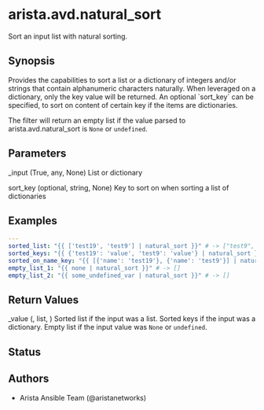 # arista.avd.natural_sort

Sort an input list with natural sorting\.

## Synopsis

Provides the capabilities to sort a list or a dictionary of integers and/or strings that contain alphanumeric characters naturally\.
When leveraged on a dictionary\, only the key value will be returned\.
An optional \`sort\_key\` can be specified\, to sort on content of certain key if the items are dictionaries\.

The filter will return an empty list if the value parsed to arista\.avd\.natural\_sort is <code>None</code> or <code>undefined</code>\.

## Parameters

  _input (True, any, None)
    List or dictionary

  sort_key (optional, string, None)
    Key to sort on when sorting a list of dictionaries

## Examples

```yaml
---
sorted_list: "{{ ['test19', 'test9'] | natural_sort }}" # -> ["test9", "test19"]
sorted_keys: "{{ {'test19': 'value', 'test9': 'value'} | natural_sort }}" # -> ["test9", "test19"]
sorted_on_name_key: "{{ [{'name': 'test19'}, {'name': 'test9'}] | natural_sort('name') }}" # -> [{"name": "test9"}, {"name": "test19"}]
empty_list_1: "{{ none | natural_sort }}" # -> []
empty_list_2: "{{ some_undefined_var | natural_sort }}" # -> []
```

## Return Values

  _value (, list, )
    Sorted list if the input was a list\. Sorted keys if the input was a dictionary\. Empty list if the input value was <code>None</code> or <code>undefined</code>\.

## Status

## Authors

- Arista Ansible Team (@aristanetworks)
